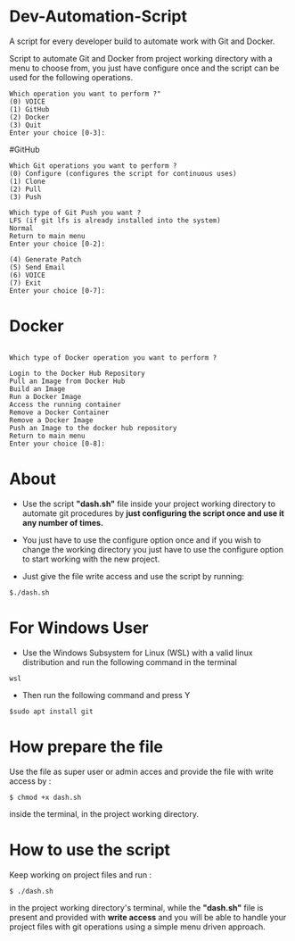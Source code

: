 # Dev-Automation-Script

A script for every developer build to automate work with Git and Docker.

Script to automate Git and Docker from project working directory with a menu to choose from, you just have configure once and the script can be used for the following operations.

```
Which operation you want to perform ?"
(0) VOICE
(1) GitHub
(2) Docker
(3) Quit
Enter your choice [0-3]:

```
#GitHub

```
Which Git operations you want to perform ?
(0) Configure (configures the script for continuous uses)
(1) Clone
(2) Pull
(3) Push
```

```
Which type of Git Push you want ?
LFS (if git lfs is already installed into the system)
Normal
Return to main menu
Enter your choice [0-2]:

```
```
(4) Generate Patch
(5) Send Email
(6) VOICE
(7) Exit
Enter your choice [0-7]:
```

# Docker

```

Which type of Docker operation you want to perform ?

Login to the Docker Hub Repository
Pull an Image from Docker Hub
Build an Image
Run a Docker Image
Access the running container
Remove a Docker Container
Remove a Docker Image
Push an Image to the docker hub repository
Return to main menu
Enter your choice [0-8]:

```

# About

* Use the script **"dash.sh"** file inside your project working directory to automate git procedures by **just configuring the script once and use it any number of times.** 
* You just have to use the configure option once and if you wish to change the working directory you just have to use the configure option to start working with the new project.

* Just give the file write access and use the script by running:

```
$./dash.sh
```

# For Windows User

* Use the Windows Subsystem for Linux (WSL) with a valid linux distribution and run the following command in the terminal

```
wsl
```
* Then run the following command and press Y

```
$sudo apt install git
```

# How prepare the file

Use the file as super user or admin acces and provide the file with write access by :
```
$ chmod +x dash.sh
```
inside the terminal, in the project working directory.

# How to use the script

Keep working on project files and run :
``` 
$ ./dash.sh
```
in the project working directory's terminal, while the **"dash.sh"** file is present and provided with **write access** and you will be able to handle your project files with git operations using a simple menu driven approach.

